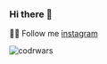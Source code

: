 ### Hi there 👋

👨‍💻 Follow me [instagram](https://instagram.com/an.grsmnko?igshid=ZDdkNTZiNTM=](https://instagram.com/an.grsmnko?igshid=ZDdkNTZiNTM=))

![codrwars](https://www.codewars.com/users/rsschool_c9af20f58c35c696/badges/micro) 

<!--START_SECTION:waka-->
<!--END_SECTION:waka-->


<!--START_SECTION:waka-->
<!--START_SECTION:SHOW_TITLE-->
<!--END_SECTION:SHOW_TITLE-->
<!--END_SECTION:waka-->
